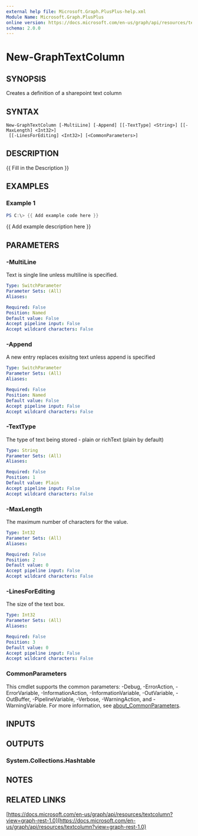 ```yaml
---
external help file: Microsoft.Graph.PlusPlus-help.xml
Module Name: Microsoft.Graph.PlusPlus
online version: https://docs.microsoft.com/en-us/graph/api/resources/textcolumn?view=graph-rest-1.0
schema: 2.0.0
---
```


# New-GraphTextColumn

## SYNOPSIS
Creates a definition of a sharepoint text column

## SYNTAX

```
New-GraphTextColumn [-MultiLine] [-Append] [[-TextType] <String>] [[-MaxLength] <Int32>]
 [[-LinesForEditing] <Int32>] [<CommonParameters>]
```

## DESCRIPTION
{{ Fill in the Description }}

## EXAMPLES

### Example 1
```powershell
PS C:\> {{ Add example code here }}
```

{{ Add example description here }}

## PARAMETERS

### -MultiLine
Text is single line unless multiline is specified.

```yaml
Type: SwitchParameter
Parameter Sets: (All)
Aliases:

Required: False
Position: Named
Default value: False
Accept pipeline input: False
Accept wildcard characters: False
```

### -Append
A new entry replaces exisitng text unless append is specified

```yaml
Type: SwitchParameter
Parameter Sets: (All)
Aliases:

Required: False
Position: Named
Default value: False
Accept pipeline input: False
Accept wildcard characters: False
```

### -TextType
The type of text being stored - plain or richText (plain by default)

```yaml
Type: String
Parameter Sets: (All)
Aliases:

Required: False
Position: 1
Default value: Plain
Accept pipeline input: False
Accept wildcard characters: False
```

### -MaxLength
The maximum number of characters for the value.

```yaml
Type: Int32
Parameter Sets: (All)
Aliases:

Required: False
Position: 2
Default value: 0
Accept pipeline input: False
Accept wildcard characters: False
```

### -LinesForEditing
The size of the text box.

```yaml
Type: Int32
Parameter Sets: (All)
Aliases:

Required: False
Position: 3
Default value: 0
Accept pipeline input: False
Accept wildcard characters: False
```

### CommonParameters
This cmdlet supports the common parameters: -Debug, -ErrorAction, -ErrorVariable, -InformationAction, -InformationVariable, -OutVariable, -OutBuffer, -PipelineVariable, -Verbose, -WarningAction, and -WarningVariable. For more information, see [about_CommonParameters](http://go.microsoft.com/fwlink/?LinkID=113216).

## INPUTS

## OUTPUTS

### System.Collections.Hashtable
## NOTES

## RELATED LINKS

[https://docs.microsoft.com/en-us/graph/api/resources/textcolumn?view=graph-rest-1.0](https://docs.microsoft.com/en-us/graph/api/resources/textcolumn?view=graph-rest-1.0)

